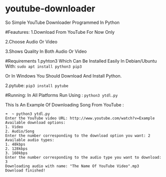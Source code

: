 # youtube-downloader
So Simple YouTube Downloader Programmed In Python

#Feautures:
1.Download From YouTube For Now Only

2.Choose Audio Or Video

3.Shows Quality In Both Audio Or Video 

#Requirements
1.pyhton3 
 Which Can Be Installed Easily In Debian/Ubuntu With:
 ```sudo apt install python3 pip3```
 
 Or In Windows You Should Download And Install Python.
 
 2.pytube:
 ```pip3 install pytube```
 
 #Running:
 In All Platforms Run Using :
 ```python3 ytdl.py```
 
 This Is An Example Of Downloading Song From YouTube :
 ```
 ➜  ~ python3 ytdl.py
Enter the YouTube video URL: http://www.youtube.com/watch?v=Example
Available download options:
1. Video
2. Audio/Song
Enter the number corresponding to the download option you want: 2
Available audio types:
1. 48kbps
2. 128kbps
3. 160kbps
Enter the number corresponding to the audio type you want to download: 3
Downloading audio with name: "The Name Of YouTube Video".mp3
Download finished!
```
